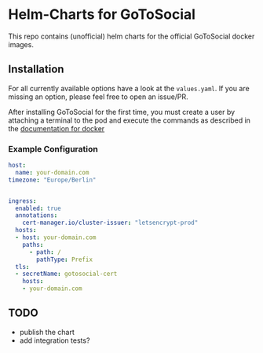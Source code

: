 # Helm-Charts for GoToSocial

This repo contains (unofficial) helm charts for the official GoToSocial docker images.

## Installation

For all currently available options have a look at the `values.yaml`. If you are missing an option, please feel free to open an issue/PR.


After installing GoToSocial for the first time, you must create a user by attaching a terminal to the pod and execute the commands as described in the [documentation for docker](https://docs.gotosocial.org/en/latest/getting_started/user_creation)


### Example Configuration

```yaml
host: 
  name: your-domain.com
timezone: "Europe/Berlin"


ingress:
  enabled: true
  annotations:
    cert-manager.io/cluster-issuer: "letsencrypt-prod"
  hosts:
  - host: your-domain.com
    paths:
      - path: /
        pathType: Prefix
  tls: 
  - secretName: gotosocial-cert
    hosts:
    - your-domain.com
```

## TODO

- publish the chart
- add integration tests?
